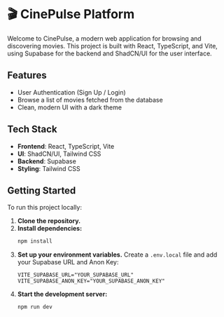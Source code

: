 # 🎬 CinePulse Platform

Welcome to CinePulse, a modern web application for browsing and discovering movies. This project is built with React, TypeScript, and Vite, using Supabase for the backend and ShadCN/UI for the user interface.

## Features

- User Authentication (Sign Up / Login)
- Browse a list of movies fetched from the database
- Clean, modern UI with a dark theme

## Tech Stack

- **Frontend**: React, TypeScript, Vite
- **UI**: ShadCN/UI, Tailwind CSS
- **Backend**: Supabase
- **Styling**: Tailwind CSS

## Getting Started

To run this project locally:

1.  **Clone the repository.**
2.  **Install dependencies:**
    ```sh
    npm install
    ```
3.  **Set up your environment variables.** Create a `.env.local` file and add your Supabase URL and Anon Key:
    ```
    VITE_SUPABASE_URL="YOUR_SUPABASE_URL"
    VITE_SUPABASE_ANON_KEY="YOUR_SUPABASE_ANON_KEY"
    ```
4.  **Start the development server:**
    ```sh
    npm run dev
    ```
